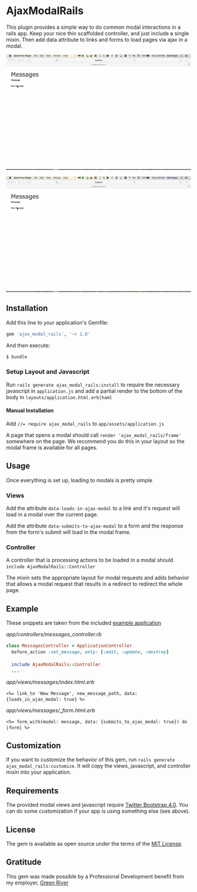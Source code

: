 # AjaxModalRails
This plugin provides a simple way to do common modal interactions in a rails app.  Keep your nice thin scaffolded controller, and just include a single mixin.  Then add data attribute to links and forms to load pages via ajax in a modal.

![demo screencast](doc/demo.gif)

![demo screencast](doc/demo.gif)

## Installation
Add this line to your application's Gemfile:

```ruby
gem 'ajax_modal_rails', '~> 1.0'
```

And then execute:
```bash
$ bundle
```

### Setup Layout and Javascript
Run `rails generate ajax_modal_rails:install` to require the necessary javascript in `application.js` and add a partial render to the bottom of the body in `layouts/application.html.erb|haml`

#### Manual Installation

Add `//= require ajax_modal_rails` to `app/assets/application.js`

A page that opens a modal should call `render 'ajax_modal_rails/frame'` somewhere on the page.  We recommend you do this in your layout so the modal frame is available for all pages.

## Usage

Once everything is set up, loading to modals is pretty simple

### Views

Add the attribute `data-loads-in-ajax-modal` to a link and it's request will load in a modal over the current page.

Add the attribute `data-submits-to-ajax-modal` to a form and the response from the form's submit will load in the modal frame.

### Controller

A controller that is processing actions to be loaded in a modal should `include AjaxModalRails::Controller`

The mixin sets the appropriate layout for modal requests and adds behavior that allows a modal request that results in a redirect to redirect the whole page.

## Example

These snippets are taken from the included [example application](spec/dummy)

*app/controllers/messages_controller.rb*
```ruby
class MessagesController < ApplicationController
  before_action :set_message, only: [:edit, :update, :destroy]

  include AjaxModalRails::Controller
  ...
```

*app/views/messages/index.html.erb*
```erb
<%= link_to 'New Message', new_message_path, data: {loads_in_ajax_modal: true} %>
```

*app/views/messages/\_form.html.erb*
```erb
<%= form_with(model: message, data: {submits_to_ajax_modal: true}) do |form| %>
```

## Customization

If you want to customize the behavior of this gem, run `rails generate ajax_modal_rails:customize`.  It will copy the views, javascript, and controller mixin into your application.

## Requirements

The provided modal views and javascript require [Twitter Bootstrap 4.0](https://getbootstrap.com/docs/4.0/getting-started/introduction/).  You can do some customization if your app is using something else (see above).

## License
The gem is available as open source under the terms of the [MIT License](http://opensource.org/licenses/MIT).

## Gratitude
This gem was made possible by a Professional Development benefit from my employer, [Green River](http://www.greenriver.com)